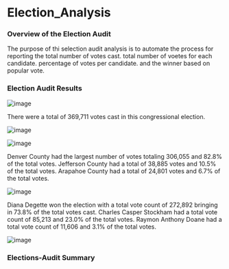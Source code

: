 # Election_Analysis

### Overview of the Election Audit 

The purpose of thi selection audit analysis is to automate the process for
reporting the total number of votes cast. total number of voetes for each candidate. percentage of votes per candidate. and the winner based on popular vote.

### Election Audit Results

![image](https://user-images.githubusercontent.com/91445591/150664414-d730b99d-81e7-4139-8192-029e9d0d3e29.png)

There were a total of 369,711 votes cast in this congressional election. 

![image](https://user-images.githubusercontent.com/91445591/150664357-d08d611f-cff6-4d93-8b8d-8df8579505c1.png)

![image](https://user-images.githubusercontent.com/91445591/150664363-f3e1396d-7172-4b3d-8197-8f654808e814.png)

Denver County had the largest number of votes totaling 306,055 and 82.8% of the total votes.
Jefferson County had a total of 38,885 votes and 10.5% of the total votes. 
Arapahoe County had a total of 24,801 votes and 6.7% of the total votes. 

![image](https://user-images.githubusercontent.com/91445591/150664385-b922cc2b-0730-41a3-ba37-12a300b92727.png)

Diana Degette won the election with a total vote count of 272,892 bringing in 73.8% of the total votes cast.
Charles Casper Stockham had a total vote count of 85,213 and 23.0% of the total votes.
Raymon Anthony Doane had a total vote count of 11,606 and 3.1% of the total votes.

![image](https://user-images.githubusercontent.com/91445591/150664379-7647321c-3825-4817-a6f1-0c48135b5069.png)


### Elections-Audit Summary


